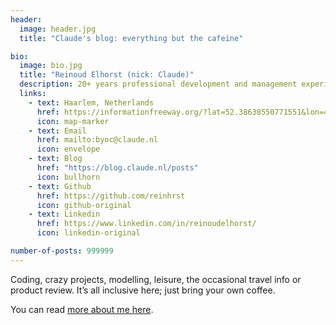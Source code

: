 ```yaml
---
header:
  image: header.jpg
  title: "Claude's blog: everything but the cafeine"

bio:
  image: bio.jpg
  title: "Reinoud Elhorst (nick: Claude)"
  description: 20+ years professional development and management experience in startups; always working on hobby projects. Happy cyclist, SUPper, swimmer.
  links:
    - text: Haarlem, Netherlands
      href: https://informationfreeway.org/?lat=52.38638550771551&lon=4.63780639151714&zoom=13&layers=B000F00
      icon: map-marker
    - text: Email
      href: mailto:byoc@claude.nl
      icon: envelope
    - text: Blog
      href: "https://blog.claude.nl/posts"
      icon: bullhorn
    - text: Github
      href: https://github.com/reinhrst
      icon: github-original
    - text: Linkedin
      href: https://www.linkedin.com/in/reinoudelhorst/
      icon: linkedin-original

number-of-posts: 999999
---
```


Coding, crazy projects, modelling, leisure, the occasional travel info or product review. It’s all inclusive here; just bring your own coffee.

You can read [more about me here](/about/).

